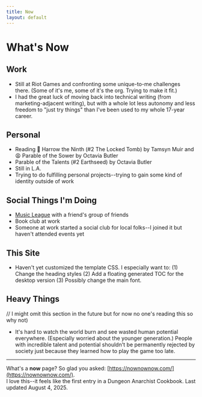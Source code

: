 ```yaml
---
title: Now
layout: default
---
```


# What's Now

## Work
- Still at Riot Games and confronting some unique-to-me challenges there. (Some of it's me, some of it's the org.  Trying to make it fit.)
- I had the great luck of moving back into technical writing (from marketing-adjacent writing), but with a whole lot less autonomy and less freedom to "just try things" than I've been used to my whole 17-year career.

## Personal
- Reading 🩻 Harrow the Ninth (#2 The Locked Tomb) by Tamsyn Muir and 😩 Parable of the Sower by Octavia Butler 
- Parable of the Talents (#2 Earthseed) by Octavia Butler
- Still in L.A. 
- Trying to do fulfilling personal projects--trying to gain some kind of identity outside of work

## Social Things I'm Doing
- [Music League](https://musicleague.com/) with a friend's group of friends
- Book club at work
- Someone at work started a social club for local folks--I joined it but haven't attended events yet

## This Site
- Haven't yet customized the template CSS. I especially want to: (1) Change the heading styles (2) Add a floating generated TOC for the desktop version (3) Possibly change the main font. 

## Heavy Things 
// I might omit this section in the future but for now no one's reading this so why not)   
- It's hard to watch the world burn and see wasted human potential everywhere. (Especially worried about the younger generation.) People with incredible talent and potential shouldn't be permanently rejected by society just because they learned how to play the game too late. 

---

What's a **now** page? So glad you asked: [https://nownownow.com/](https://nownownow.com/). <br>I love this--it feels like the first entry in a Dungeon Anarchist Cookbook. 
Last updated August 4, 2025. 
